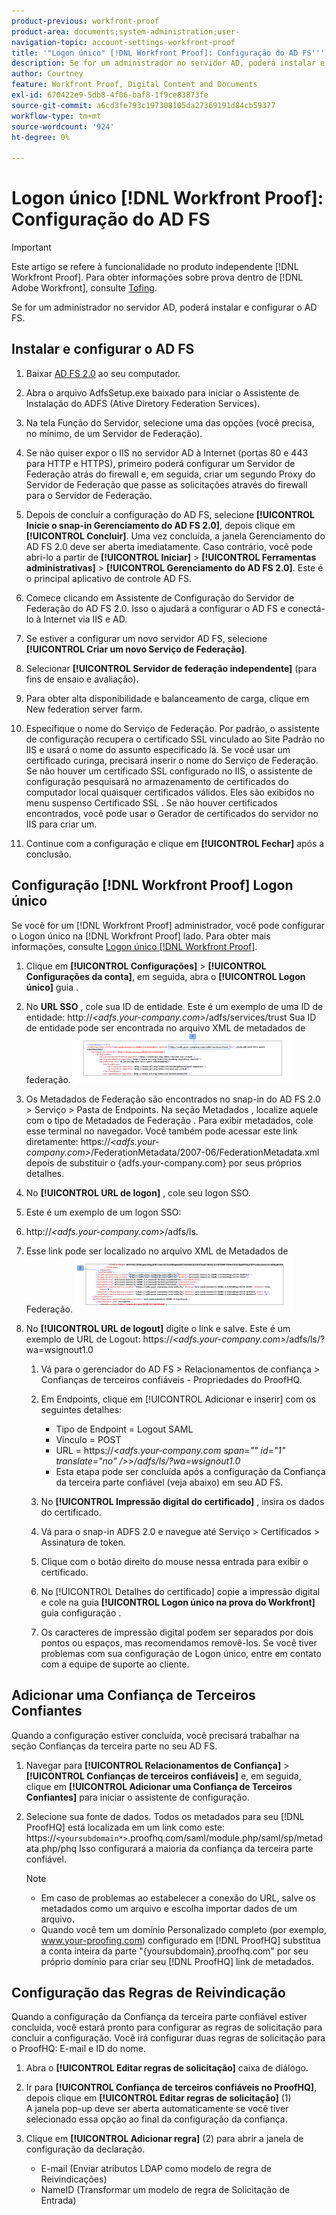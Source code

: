 ```yaml
---
product-previous: workfront-proof
product-area: documents;system-administration;user-
navigation-topic: account-settings-workfront-proof
title: '"Logon único" [!DNL Workfront Proof]: Configuração do AD FS'''
description: Se for um administrador no servidor AD, poderá instalar e configurar o AD FS.
author: Courtney
feature: Workfront Proof, Digital Content and Documents
exl-id: 670422e9-5db8-4f06-baf8-1f9ce83873fe
source-git-commit: a6cd3fe793c197308105da27369191d84cb59377
workflow-type: tm+mt
source-wordcount: '924'
ht-degree: 0%

---
```


# Logon único [!DNL Workfront Proof]: Configuração do AD FS

>[!IMPORTANT]
>
>Este artigo se refere à funcionalidade no produto independente [!DNL Workfront Proof]. Para obter informações sobre prova dentro de [!DNL Adobe Workfront], consulte [Tofing](../../../review-and-approve-work/proofing/proofing.md).

Se for um administrador no servidor AD, poderá instalar e configurar o AD FS.

## Instalar e configurar o AD FS

1. Baixar [AD FS 2.0](http://www.microsoft.com/en-us/download/details.aspx?id=10909) ao seu computador.
1. Abra o arquivo AdfsSetup.exe baixado para iniciar o Assistente de Instalação do ADFS (Ative Diretory Federation Services).
1. Na tela Função do Servidor, selecione uma das opções (você precisa, no mínimo, de um Servidor de Federação).
1. Se não quiser expor o IIS no servidor AD à Internet (portas 80 e 443 para HTTP e HTTPS), primeiro poderá configurar um Servidor de Federação atrás do firewall e, em seguida, criar um segundo Proxy do Servidor de Federação que passe as solicitações através do firewall para o Servidor de Federação.
1. Depois de concluir a configuração do AD FS, selecione **[!UICONTROL Inicie o snap-in Gerenciamento do AD FS 2.0]**, depois clique em **[!UICONTROL Concluir]**. Uma vez concluída, a janela Gerenciamento do AD FS 2.0 deve ser aberta imediatamente. Caso contrário, você pode abri-lo a partir de **[!UICONTROL Iniciar]** > **[!UICONTROL Ferramentas administrativas]** > **[!UICONTROL Gerenciamento do AD FS 2.0]**. Este é o principal aplicativo de controle AD FS.

1. Comece clicando em Assistente de Configuração do Servidor de Federação do AD FS 2.0.
Isso o ajudará a configurar o AD FS e conectá-lo à Internet via IIS e AD.
1. Se estiver a configurar um novo servidor AD FS, selecione **[!UICONTROL Criar um novo Serviço de Federação]**.
1. Selecionar **[!UICONTROL Servidor de federação independente]** (para fins de ensaio e avaliação).

1. Para obter alta disponibilidade e balanceamento de carga, clique em New federation server farm.
1. Especifique o nome do Serviço de Federação.
Por padrão, o assistente de configuração recupera o certificado SSL vinculado ao Site Padrão no IIS e usará o nome do assunto especificado lá. Se você usar um certificado curinga, precisará inserir o nome do Serviço de Federação.
Se não houver um certificado SSL configurado no IIS, o assistente de configuração pesquisará no armazenamento de certificados do computador local quaisquer certificados válidos. Eles são exibidos no menu suspenso Certificado SSL . Se não houver certificados encontrados, você pode usar o Gerador de certificados do servidor no IIS para criar um.

1. Continue com a configuração e clique em **[!UICONTROL Fechar]** após a conclusão.

## Configuração [!DNL Workfront Proof] Logon único

Se você for um [!DNL Workfront Proof] administrador, você pode configurar o Logon único na [!DNL Workfront Proof] lado. Para obter mais informações, consulte [Logon único [!DNL Workfront Proof]](../../../workfront-proof/wp-acct-admin/managing-security/single-sign-on-overview.md).

1. Clique em **[!UICONTROL Configurações]** > **[!UICONTROL Configurações da conta]**, em seguida, abra o **[!UICONTROL Logon único]** guia .

1. No **URL SSO** , cole sua ID de entidade.
Este é um exemplo de uma ID de entidade: http://*&lt;adfs.your-company.com>*/adfs/services/trust Sua ID de entidade pode ser encontrada no arquivo XML de metadados de federação.
   ![ProofHQ_configuration_02.png](assets/proofhq-configuration-02-350x80.png)

1. Os Metadados de Federação são encontrados no snap-in do AD FS 2.0 > Serviço > Pasta de Endpoints. Na seção Metadados , localize aquele com o tipo de Metadados de Federação . Para exibir metadados, cole esse terminal no navegador. Você também pode acessar este link diretamente: https://*&lt;adfs.your-company.com>*/FederationMetadata/2007-06/FederationMetadata.xml depois de substituir o {adfs.your-company.com} por seus próprios detalhes.
1. No **[!UICONTROL URL de logon]** , cole seu logon SSO.
1. Este é um exemplo de um logon SSO:
1. http://*&lt;adfs.your-company.com>*/adfs/ls.
1. Esse link pode ser localizado no arquivo XML de Metadados de Federação.
   ![ProofHQ_configuration_03.png](assets/proofhq-configuration-03-350x90.png)

1. No **[!UICONTROL URL de logout]** digite o link e salve.
Este é um exemplo de URL de Logout: https://*&lt;adfs.your-company.com>*/adfs/ls/?wa=wsignout1.0

   1. Vá para o gerenciador do AD FS > Relacionamentos de confiança > Confianças de terceiros confiáveis - Propriedades do ProofHQ.
   1. Em Endpoints, clique em [!UICONTROL Adicionar e inserir] com os seguintes detalhes:

      * Tipo de Endpoint = Logout SAML
      * Vínculo = POST
      * URL = https://*&lt;adfs.your-company.com span=&quot;&quot; id=&quot;1&quot; translate=&quot;no&quot; />>/adfs/ls/?wa=wsignout1.0*
      * Esta etapa pode ser concluída após a configuração da Confiança da terceira parte confiável (veja abaixo) em seu AD FS.
   1. No **[!UICONTROL Impressão digital do certificado]** , insira os dados do certificado.
   1. Vá para o snap-in ADFS 2.0 e navegue até Serviço > Certificados > Assinatura de token.
   1. Clique com o botão direito do mouse nessa entrada para exibir o certificado.
   1. No [!UICONTROL Detalhes do certificado] copie a impressão digital e cole na guia **[!UICONTROL Logon único na prova do Workfront]** guia configuração .

   1. Os caracteres de impressão digital podem ser separados por dois pontos ou espaços, mas recomendamos removê-los. Se você tiver problemas com sua configuração de Logon único, entre em contato com a equipe de suporte ao cliente.


## Adicionar uma Confiança de Terceiros Confiantes

Quando a configuração estiver concluída, você precisará trabalhar na seção Confianças da terceira parte no seu AD FS.

1. Navegar para **[!UICONTROL Relacionamentos de Confiança]** > **[!UICONTROL Confianças de terceiros confiáveis]** e, em seguida, clique em **[!UICONTROL Adicionar uma Confiança de Terceiros Confiantes]** para iniciar o assistente de configuração.

1. Selecione sua fonte de dados.
Todos os metadados para seu [!DNL ProofHQ] está localizada em um link como este: https://`<yoursubdomain*>`.proofhq.com/saml/module.php/saml/sp/metadata.php/phq Isso configurará a maioria da confiança da terceira parte confiável.

   >[!NOTE]
   >
   >* Em caso de problemas ao estabelecer a conexão do URL, salve os metadados como um arquivo e escolha importar dados de um arquivo.
   >* Quando você tem um domínio Personalizado completo (por exemplo, www.your-proofing.com) configurado em [!DNL ProofHQ] substitua a conta inteira da parte &quot;{yoursubdomain}.proofhq.com&quot; por seu próprio domínio para criar seu [!DNL ProofHQ] link de metadados.



## Configuração das Regras de Reivindicação

Quando a configuração da Confiança da terceira parte confiável estiver concluída, você estará pronto para configurar as regras de solicitação para concluir a configuração. Você irá configurar duas regras de solicitação para o ProofHQ: E-mail e ID do nome.

1. Abra o **[!UICONTROL Editar regras de solicitação]** caixa de diálogo.
1. Ir para **[!UICONTROL Confiança de terceiros confiáveis no ProofHQ]**, depois clique em **[!UICONTROL Editar regras de solicitação]** (1)\
   A janela pop-up deve ser aberta automaticamente se você tiver selecionado essa opção ao final da configuração da confiança.

1. Clique em **[!UICONTROL Adicionar regra]** (2) para abrir a janela de configuração da declaração.

   * E-mail (Enviar atributos LDAP como modelo de regra de Reivindicações)
   * NameID (Transformar um modelo de regra de Solicitação de Entrada)
